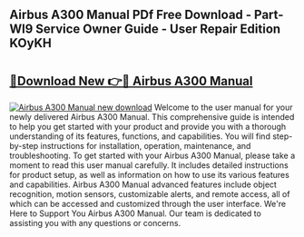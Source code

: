 ## Airbus A300 Manual PDf Free Download - Part-Wl9 Service Owner Guide - User Repair Edition KOyKH

# <h2><a href="http://bc67308.oget.top/?id=Airbus+A300+Manual">🔗Download New 👉🔴 Airbus A300 Manual</a></h2>

[![Airbus A300 Manual new download](https://i.imgur.com/5g1atiW.png)](http://bc67308.oget.top/?id=Airbus+A300+Manual)
Welcome to the user manual for your newly delivered Airbus A300 Manual. This comprehensive guide is intended to help you get started with your product and provide you with a thorough understanding of its features, functions, and capabilities. You will find step-by-step instructions for installation, operation, maintenance, and troubleshooting. To get started with your Airbus A300 Manual, please take a moment to read this user manual carefully. It includes detailed instructions for product setup, as well as information on how to use its various features and capabilities. Airbus A300 Manual advanced features include object recognition, motion sensors, customizable alerts, and remote access, all of which can be accessed and customized through the user interface. We're Here to Support You Airbus A300 Manual. Our team is dedicated to assisting you with any questions or concerns.
